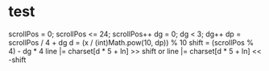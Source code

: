 test
====
scrollPos = 0; scrollPos <= 24; scrollPos++
dg = 0; dg < 3; dg++
dp = scrollPos / 4 + dg
d = (x / (int)Math.pow(10, dp)) % 10
shift = (scrollPos % 4) - dg * 4
line |= charset[d * 5 + ln] >> shift
or
line |= charset[d * 5 + ln] << -shift

